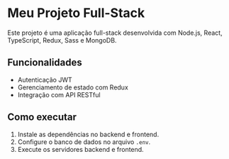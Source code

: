 # Meu Projeto Full-Stack

Este projeto é uma aplicação full-stack desenvolvida com Node.js, React, TypeScript, Redux, Sass e MongoDB.

## Funcionalidades
- Autenticação JWT
- Gerenciamento de estado com Redux
- Integração com API RESTful

## Como executar
1. Instale as dependências no backend e frontend.
2. Configure o banco de dados no arquivo `.env`.
3. Execute os servidores backend e frontend.
